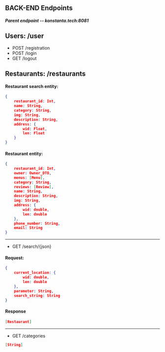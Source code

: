 ## BACK-END Endpoints
##### Parent endpoint -- konstanta.tech:8081
## Users: /user
- POST /registration
- POST /login
- GET /logout
## Restaurants: /restaurants
#### Restaurant search entity:
```JSON
{
	restaurant_id: Int,
	name: String,
	category: String,
	img: String,
	description: String,
	address: {
		wid: Float,
		len: Float	
	}
}
```
#### Restaurant entity:
```JSON
{
	restaurant_id: Int,
	owner: Owner_DTO,
	menus: [Menu],
	category: String,
	reviews: [Review],
	name: String,
	description: String,
	img: String,
	address: {
		wid: double,
		len: double
	},
	phone_number: String,
	email: String
}
```
----
- GET /search/{json}
#### Request:
```json
{
	current_location: {
		wid: double,
		len: double
	},
	parameter: String,
	search_string: String
}
```
#### Response
```json
[Restaurant]
```
---
- GET /categories
```JSON
[String]
```
